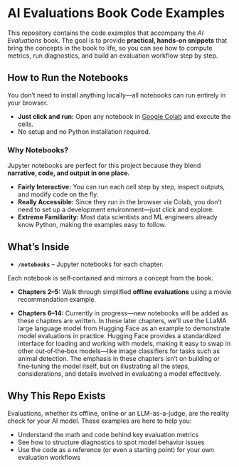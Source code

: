 # AI Evaluations Book Code Examples

This repository contains the code examples that accompany the *AI Evaluations* book. The goal is to provide **practical, hands‑on snippets** that bring the concepts in the book to life, so you can see how to compute metrics, run diagnostics, and build an evaluation workflow step by step.

## How to Run the Notebooks

You don’t need to install anything locally—all notebooks can run entirely in your browser.

- **Just click and run:** Open any notebook in [Google Colab](https://colab.research.google.com) and execute the cells.
- No setup and no Python installation required.

### **Why Notebooks?**
Jupyter notebooks are perfect for this project because they blend **narrative, code, and output in one place.**
- **Fairly Interactive:** You can run each cell step by step, inspect outputs, and modify code on the fly.
- **Really Accessible:** Since they run in the browser via Colab, you don’t need to set up a development environment—just click and explore.
- **Extreme Familiarity:** Most data scientists and ML engineers already know Python, making the examples easy to follow.

## What’s Inside

- **`/notebooks`** – Jupyter notebooks for each chapter.

Each notebook is self‑contained and mirrors a concept from the book.

- **Chapters 2–5:** Walk through simplified **offline evaluations** using a movie recommendation example.

- **Chapters 6–14:** Currently in progress—new notebooks will be added as these chapters are written. In these later chapters, we’ll use the LLaMA large language model from Hugging Face as an example to demonstrate model evaluations in practice. Hugging Face provides a standardized interface for loading and working with models, making it easy to swap in other out‑of‑the‑box models—like image classifiers for tasks such as animal detection. The emphasis in these chapters isn’t on building or fine‑tuning the model itself, but on illustrating all the steps, considerations, and details involved in evaluating a model effectively.

## Why This Repo Exists

Evaluations, whether its offline, online or an LLM-as-a-judge, are the reality check for your AI model. These examples are here to help you:
- Understand the math and code behind key evaluation metrics
- See how to structure diagnostics to spot model behavior issues
- Use the code as a reference (or even a starting point) for your own evaluation workflows
